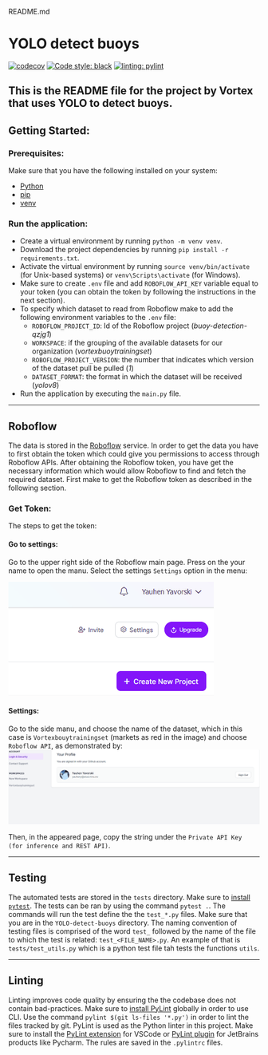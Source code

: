 README.md

# YOLO detect buoys

[![codecov](https://codecov.io/github/vortexntnu/vortex-image-processing/graph/badge.svg?token=yS64SRLzUs)](https://codecov.io/github/vortexntnu/vortex-image-processing) [![Code style: black](https://img.shields.io/badge/code%20style-black-000000.svg)](https://github.com/psf/black) [![linting: pylint](https://img.shields.io/badge/linting-pylint-yellowgreen)](https://github.com/pylint-dev/pylint)

## This is the README file for the project by Vortex that uses YOLO to detect buoys.

## Getting Started:

### Prerequisites:

Make sure that you have the following installed on your system:

- [Python](https://www.python.org/)
- [pip](https://pip.pypa.io/en/stable/installation/)
- [venv](https://docs.python.org/3/library/venv.html)

### Run the application:

- Create a virtual environment by running `python -m venv venv`.
- Download the project dependencies by running `pip install -r requirements.txt`.
- Activate the virtual environment by running `source venv/bin/activate` (for Unix-based systems) or `venv\Scripts\activate` (for Windows).
- Make sure to create `.env` file and add `ROBOFLOW_API_KEY` variable equal to your token (you can obtain the token by following the instructions in the next section).
- To specify which dataset to read from Roboflow make to add the following environment variables to the `.env` file:
  - `ROBOFLOW_PROJECT_ID`: Id of the Roboflow project (_buoy-detection-qzjg1_)
  - `WORKSPACE`: if the grouping of the available datasets for our organization (_vortexbuoytrainingset_)
  - `ROBOFLOW_PROJECT_VERSION`: the number that indicates which version of the dataset pull be pulled (_1_)
  - `DATASET_FORMAT`: the format in which the dataset will be received (_yolov8_)
- Run the application by executing the `main.py` file.

---

## Roboflow

The data is stored in the [Roboflow](https://roboflow.com/) service. In order to get the data you have to first obtain the token which could give you permissions to access through Roboflow APIs. After obtaining the Roboflow token, you have get the necessary information which would allow Roboflow to find and fetch the required dataset. First make to get the Roboflow token as described in the following section.

### Get Token:

The steps to get the token:

#### Go to settings:

Go to the upper right side of the Roboflow main page. Press on the your name to open the manu. Select the settings `Settings` option in the menu:

![Menu up right](assets_docs/gifs-docs/open_settings.gif)

#### Settings:

Go to the side manu, and choose the name of the dataset, which in this case is `Vortexbouytrainingset` (markets as red in the image) and choose `Roboflow API`, as demonstrated by:
![Side menu](assets_docs/gifs-docs/get_api_key.gif)

Then, in the appeared page, copy the string under the `Private API Key (for inference and REST API)`.

---

## Testing

The automated tests are stored in the `tests` directory. Make sure to [install `pytest`](https://docs.pytest.org/en/7.1.x/getting-started.html). The tests can be ran by using the command `pytest .`. The commands will run the test define the the `test_*.py` files. Make sure that you are in the `YOLO-detect-buoys` directory. The naming convention of testing files is comprised of the word `test_` followed by the name of the file to which the test is related: `test_<FILE_NAME>.py`. An example of that is `tests/test_utils.py` which is a python test file tah tests the functions `utils`.

---

## Linting

Linting improves code quality by ensuring the the codebase does not contain bad-practices. Make sure to [install PyLint](https://pypi.org/project/pylint/) globally in order to use CLI. Use the command `pylint $(git ls-files '*.py')` in order to lint the files tracked by git. PyLint is used as the Python linter in this project. Make sure to install the [PyLint extension](https://pypi.org/project/pylint/) for VSCode or [PyLint plugin](https://plugins.jetbrains.com/plugin/11084-pylint) for JetBrains products like Pycharm. The rules are saved in the `.pylintrc` files.

